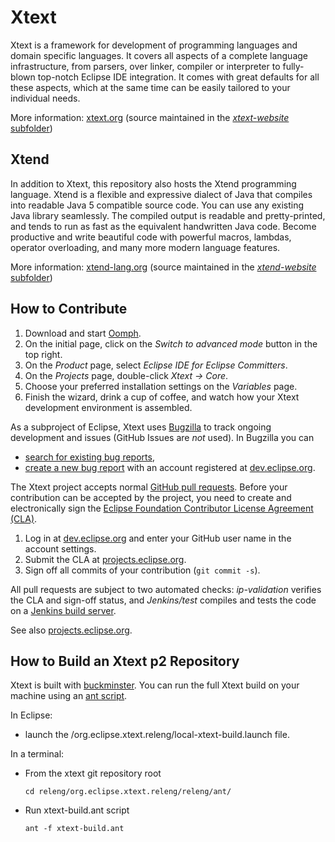 # Xtext

Xtext is a framework for development of programming languages and domain specific languages. It covers all aspects of a complete language infrastructure, from parsers, over linker, compiler or interpreter to fully-blown top-notch Eclipse IDE integration. It comes with great defaults for all these aspects, which at the same time can be easily tailored to your individual needs.

More information: [xtext.org](http://xtext.org) (source maintained in the [*xtext-website* subfolder](xtext-website/))

## Xtend

In addition to Xtext, this repository also hosts the Xtend programming language. Xtend is a flexible and expressive dialect of Java that compiles into readable Java 5 compatible source code. You can use any existing Java library seamlessly. The compiled output is readable and pretty-printed, and tends to run as fast as the equivalent handwritten Java code. Become productive and write beautiful code with powerful macros, lambdas, operator overloading, and many more modern language features.

More information: [xtend-lang.org](http://xtend-lang.org) (source maintained in the [*xtend-website* subfolder](xtend-website/))

## How to Contribute

1. Download and start [Oomph](https://wiki.eclipse.org/Eclipse_Oomph_Installer).
2. On the initial page, click on the *Switch to advanced mode* button in the top right.
3. On the *Product* page, select *Eclipse IDE for Eclipse Committers*.
4. On the *Projects* page, double-click *Xtext &rarr; Core*.
5. Choose your preferred installation settings on the *Variables* page.
6. Finish the wizard, drink a cup of coffee, and watch how your Xtext development environment is assembled.

As a subproject of Eclipse, Xtext uses [Bugzilla](https://bugs.eclipse.org/bugs/) to track ongoing development and issues (GitHub Issues are *not* used). In Bugzilla you can

- [search for existing bug reports](https://bugs.eclipse.org/bugs/buglist.cgi?product=TMF&product=Xtend),
- [create a new bug report](https://bugs.eclipse.org/bugs/enter_bug.cgi?product=TMF) with an account registered at [dev.eclipse.org](https://dev.eclipse.org/site_login/createaccount.php).

The Xtext project accepts normal [GitHub pull requests](https://help.github.com/categories/collaborating/). Before your contribution can be accepted by the project, you need to create and electronically sign the [Eclipse Foundation Contributor License Agreement (CLA)](http://www.eclipse.org/legal/CLA.php).

1. Log in at [dev.eclipse.org](https://dev.eclipse.org/site_login/createaccount.php) and enter your GitHub user name in the account settings.
2. Submit the CLA at [projects.eclipse.org](https://projects.eclipse.org/user/login/sso).
3. Sign off all commits of your contribution (`git commit -s`).

All pull requests are subject to two automated checks: *ip-validation* verifies the CLA and sign-off status, and *Jenkins/test* compiles and tests the code on a [Jenkins build server](https://xtext-builds.itemis.de/jenkins/job/xtext-pull-request-verifier/).

See also [projects.eclipse.org](http://projects.eclipse.org/projects/modeling.tmf.xtext/developer).

## How to Build an Xtext p2 Repository

Xtext is built with [buckminster](http://wiki.eclipse.org/index.php/Buckminster_Project). You can run the full Xtext build on your machine using an [ant script](releng/org.eclipse.xtext.releng/releng/ant/xtext-build.ant).

In Eclipse:
 - launch the /org.eclipse.xtext.releng/local-xtext-build.launch file.

In a terminal:
 - From the xtext git repository root
   
   ```cd releng/org.eclipse.xtext.releng/releng/ant/```
 - Run xtext-build.ant script
   
   ```ant -f xtext-build.ant ```
